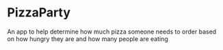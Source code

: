 # PizzaParty
An app to help determine how much pizza someone needs to order based on how hungry they are and how many people are eating
